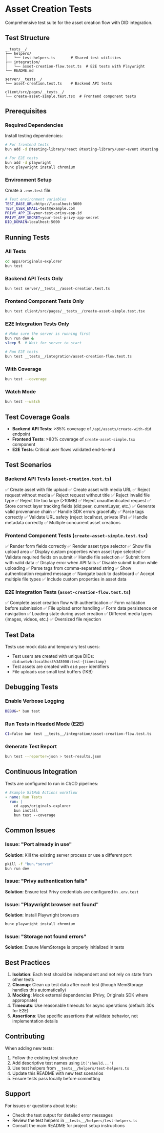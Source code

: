 # Asset Creation Tests

Comprehensive test suite for the asset creation flow with DID integration.

## Test Structure

```text
__tests__/
├── helpers/
│   └── test-helpers.ts       # Shared test utilities
├── integration/
│   └── asset-creation-flow.test.ts  # E2E tests with Playwright
└── README.md

server/__tests__/
└── asset-creation.test.ts    # Backend API tests

client/src/pages/__tests__/
└── create-asset-simple.test.tsx  # Frontend component tests
```

## Prerequisites

### Required Dependencies

Install testing dependencies:

```bash
# For frontend tests
bun add -d @testing-library/react @testing-library/user-event @testing-library/jest-dom happy-dom

# For E2E tests  
bun add -d playwright
bunx playwright install chromium
```

### Environment Setup

Create a `.env.test` file:

```bash
# Test environment variables
TEST_BASE_URL=http://localhost:5000
TEST_USER_EMAIL=test@example.com
PRIVY_APP_ID=your-test-privy-app-id
PRIVY_APP_SECRET=your-test-privy-app-secret
DID_DOMAIN=localhost:5000
```

## Running Tests

### All Tests

```bash
cd apps/originals-explorer
bun test
```

### Backend API Tests Only

```bash
bun test server/__tests__/asset-creation.test.ts
```

### Frontend Component Tests Only

```bash
bun test client/src/pages/__tests__/create-asset-simple.test.tsx
```

### E2E Integration Tests Only

```bash
# Make sure the server is running first
bun run dev &
sleep 5  # Wait for server to start

# Run E2E tests
bun test __tests__/integration/asset-creation-flow.test.ts
```

### With Coverage

```bash
bun test --coverage
```

### Watch Mode

```bash
bun test --watch
```

## Test Coverage Goals

- **Backend API Tests**: >85% coverage of `/api/assets/create-with-did` endpoint
- **Frontend Tests**: >80% coverage of `create-asset-simple.tsx` component
- **E2E Tests**: Critical user flows validated end-to-end

## Test Scenarios

### Backend API Tests (`asset-creation.test.ts`)

✅ Create asset with file upload
✅ Create asset with media URL
✅ Reject request without media
✅ Reject request without title
✅ Reject invalid file type
✅ Reject file too large (>10MB)
✅ Reject unauthenticated request
✅ Store correct layer tracking fields (did:peer, currentLayer, etc.)
✅ Generate valid provenance chain
✅ Handle SDK errors gracefully
✅ Parse tags correctly
✅ Validate URL safety (reject localhost, private IPs)
✅ Handle metadata correctly
✅ Multiple concurrent asset creations

### Frontend Component Tests (`create-asset-simple.test.tsx`)

✅ Render form fields correctly
✅ Render asset type selector
✅ Show file upload area
✅ Display custom properties when asset type selected
✅ Validate required fields on submit
✅ Handle file selection
✅ Submit form with valid data
✅ Display error when API fails
✅ Disable submit button while uploading
✅ Parse tags from comma-separated string
✅ Show authentication required message
✅ Navigate back to dashboard
✅ Accept multiple file types
✅ Include custom properties in asset data

### E2E Integration Tests (`asset-creation-flow.test.ts`)

✅ Complete asset creation flow with authentication
✅ Form validation before submission
✅ File upload error handling
✅ Form data persistence on navigation
✅ Loading state during asset creation
✅ Different media types (images, videos, etc.)
✅ Oversized file rejection

## Test Data

Tests use mock data and temporary test users:
- Test users are created with unique DIDs: `did:webvh:localhost%3A5000:test-{timestamp}`
- Test assets are created with `did:peer` identifiers
- File uploads use small test buffers (1KB)

## Debugging Tests

### Enable Verbose Logging

```bash
DEBUG=* bun test
```

### Run Tests in Headed Mode (E2E)

```bash
CI=false bun test __tests__/integration/asset-creation-flow.test.ts
```

### Generate Test Report

```bash
bun test --reporter=json > test-results.json
```

## Continuous Integration

Tests are configured to run in CI/CD pipelines:

```yaml
# Example GitHub Actions workflow
- name: Run Tests
  run: |
    cd apps/originals-explorer
    bun install
    bun test --coverage
```

## Common Issues

### Issue: "Port already in use"
**Solution**: Kill the existing server process or use a different port

```bash
pkill -f "bun.*server"
bun run dev
```

### Issue: "Privy authentication fails"
**Solution**: Ensure test Privy credentials are configured in `.env.test`

### Issue: "Playwright browser not found"
**Solution**: Install Playwright browsers

```bash
bunx playwright install chromium
```

### Issue: "Storage not found errors"
**Solution**: Ensure MemStorage is properly initialized in tests

## Best Practices

1. **Isolation**: Each test should be independent and not rely on state from other tests
2. **Cleanup**: Clean up test data after each test (though MemStorage handles this automatically)
3. **Mocking**: Mock external dependencies (Privy, Originals SDK where appropriate)
4. **Timeouts**: Use reasonable timeouts for async operations (default: 30s for E2E)
5. **Assertions**: Use specific assertions that validate behavior, not implementation details

## Contributing

When adding new tests:

1. Follow the existing test structure
2. Add descriptive test names using `it('should...')`
3. Use test helpers from `__tests__/helpers/test-helpers.ts`
4. Update this README with new test scenarios
5. Ensure tests pass locally before committing

## Support

For issues or questions about tests:
- Check the test output for detailed error messages
- Review the test helpers in `__tests__/helpers/test-helpers.ts`
- Consult the main README for project setup instructions
